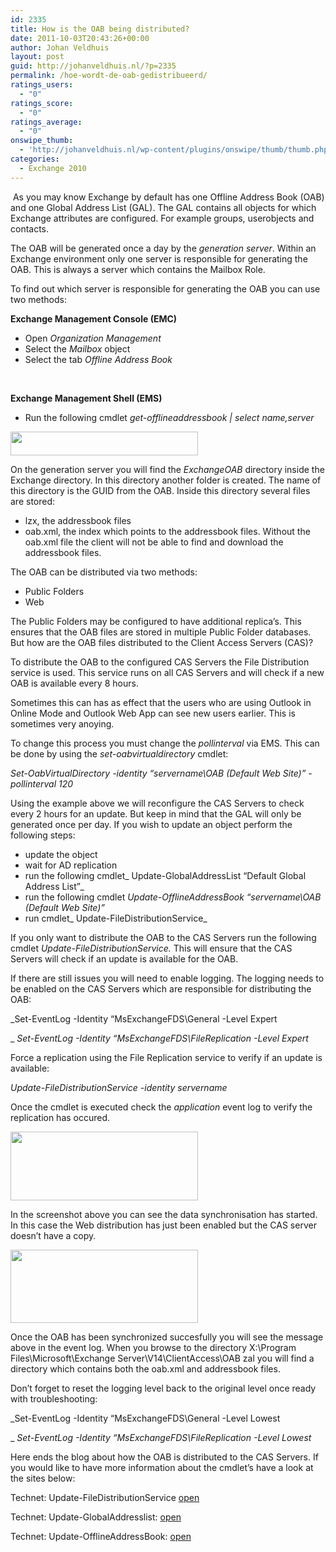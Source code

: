 ```yaml
---
id: 2335
title: How is the OAB being distributed?
date: 2011-10-03T20:43:26+00:00
author: Johan Veldhuis
layout: post
guid: http://johanveldhuis.nl/?p=2335
permalink: /hoe-wordt-de-oab-gedistribueerd/
ratings_users:
  - "0"
ratings_score:
  - "0"
ratings_average:
  - "0"
onswipe_thumb:
  - 'http://johanveldhuis.nl/wp-content/plugins/onswipe/thumb/thumb.php?src=http://johanveldhuis.nl/wp-content/uploads/2011/09/update-frs-completed.jpg&amp;w=600&amp;h=800&amp;zc=1&amp;q=75&amp;f=0'
categories:
  - Exchange 2010
---
```

 As you may know Exchange by default has one Offline Address Book (OAB) and one Global Address List (GAL). The GAL contains all objects for which Exchange attributes are configured. For example groups, userobjects and contacts.

The OAB will be generated once a day by the _generation server_. Within an Exchange environment only one server is responsible for generating the OAB. This is always a server which contains the Mailbox Role.

To find out which server is responsible for generating the OAB you can use two methods:

**Exchange Management Console (EMC)**

  * Open _Organization Management_
  * Select the _Mailbox_ object
  * Select the tab _Offline Address Book_

_[<img title="Exchange Management Console: Offline Address Book tab" src="https://i2.wp.com/johanveldhuis.nl/wp-content/uploads/2011/09/emc_oab-300x17.jpg?resize=300%2C17" alt="" width="300" height="17" data-recalc-dims="1" />](https://i1.wp.com/johanveldhuis.nl/wp-content/uploads/2011/09/emc_oab.jpg)_

**Exchange Management Shell (EMS)**

  * Run the following cmdlet _get-offlineaddressbook | select name,server_

_[<img title="Exchange Management Shell: oab" src="https://i2.wp.com/johanveldhuis.nl/wp-content/uploads/2011/09/ems_oab-300x38.jpg?resize=300%2C38" alt="" width="300" height="38" data-recalc-dims="1" />](https://i2.wp.com/johanveldhuis.nl/wp-content/uploads/2011/09/ems_oab.jpg)_

On the generation server you will find the _ExchangeOAB_ directory inside the Exchange directory. In this directory another folder is created. The name of this directory is the GUID from the OAB. Inside this directory several files are stored:

  * lzx, the addressbook files
  * oab.xml, the index which points to the addressbook files. Without the oab.xml file the client will not be able to find and download the addressbook files.

The OAB can be distributed via two methods:

  * Public Folders
  * Web

The Public Folders may be configured to have additional replica&#8217;s. This ensures that the OAB files are stored in multiple Public Folder databases. But how are the OAB files distributed to the Client Access Servers (CAS)?

To distribute the OAB to the configured CAS Servers the File Distribution service is used. This service runs on all CAS Servers and will check if a new OAB is available every 8 hours.

Sometimes this can has as effect that the users who are using Outlook in Online Mode and Outlook Web App can see new users earlier. This is sometimes very anoying.

To change this process you must change the _pollinterval_ via EMS. This can be done by using the _set-oabvirtualdirectory_ cmdlet:

_Set-OabVirtualDirectory -identity &#8220;servername\OAB (Default Web Site)&#8221; -pollinterval 120_

Using the example above we will reconfigure the CAS Servers to check every 2 hours for an update. But keep in mind that the GAL will only be generated once per day. If you wish to update an object perform the following steps:

  * update the object
  * wait for AD replication
  * run the following cmdlet_ Update-GlobalAddressList &#8220;Default Global Address List&#8221;_
  * run the following cmdlet _Update-OfflineAddressBook &#8220;servername\OAB (Default Web Site)&#8221;_
  * run cmdlet_ Update-FileDistributionService_

If you only want to distribute the OAB to the CAS Servers run the following cmdlet _Update-FileDistributionService._ This will ensure that the CAS Servers will check if an update is available for the OAB.

If there are still issues you will need to enable logging. The logging needs to be enabled on the CAS Servers which are responsible for distributing the OAB:

_Set-EventLog -Identity &#8220;MsExchangeFDS\General -Level Expert
  
_ _Set-EventLog -Identity &#8220;MsExchangeFDS\FileReplication -Level Expert_

Force a replication using the File Replication service to verify if an update is available:

_Update-FileDistributionService -identity servername_

Once the cmdlet is executed check the _application_ event log to verify the replication has occured.

[<img title="Update-FileDistributionService" src="https://i0.wp.com/johanveldhuis.nl/wp-content/uploads/2011/09/update-frs-300x110.jpg?resize=300%2C110" alt="" width="300" height="110" data-recalc-dims="1" />](https://i1.wp.com/johanveldhuis.nl/wp-content/uploads/2011/09/update-frs.jpg)

In the screenshot above you can see the data synchronisation has started. In this case the Web distribution has just been enabled but the CAS server doesn&#8217;t have a copy.

[<img title="update-FileReplicationService completed" src="https://i2.wp.com/johanveldhuis.nl/wp-content/uploads/2011/09/update-frs-completed-300x117.jpg?resize=300%2C117" alt="" width="300" height="117" data-recalc-dims="1" />](https://i1.wp.com/johanveldhuis.nl/wp-content/uploads/2011/09/update-frs-completed.jpg)

Once the OAB has been synchronized succesfully you will see the message above in the event log. When you browse to the directory X:\Program Files\Microsoft\Exchange Server\V14\ClientAccess\OAB zal you will find a directory which contains both the oab.xml and addressbook files.

Don&#8217;t forget to reset the logging level back to the original level once ready with troubleshooting:

_Set-EventLog -Identity &#8220;MsExchangeFDS\General -Level Lowest
  
_ _Set-EventLog -Identity &#8220;MsExchangeFDS\FileReplication -Level Lowest_

Here ends the blog about how the OAB is distributed to the CAS Servers. If you would like to have more information about the cmdlet&#8217;s have a look at the sites below:

Technet: Update-FileDistributionService <a href="http://technet.microsoft.com/en-us/library/bb124697.aspx" target="_blank">open</a>
  
Technet: Update-GlobalAddresslist: <a href="http://technet.microsoft.com/en-us/library/bb266966.aspx" target="_blank">open</a>
  
Technet: Update-OfflineAddressBook: <a href="http://technet.microsoft.com/en-us/library/aa995979.aspx" target="_blank">open</a>